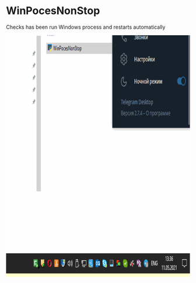 # WinPocesNonStop
Checks has been run Windows process  and restarts automatically

<img src="https://github.com/progerman/WinPocesNonStop/blob/main/WinCheckProces.gif" width="600" height="660" />

